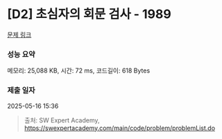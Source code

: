 # [D2] 초심자의 회문 검사 - 1989 

[문제 링크](https://swexpertacademy.com/main/code/problem/problemDetail.do?contestProbId=AV5PyTLqAf4DFAUq) 

### 성능 요약

메모리: 25,088 KB, 시간: 72 ms, 코드길이: 618 Bytes

### 제출 일자

2025-05-16 15:36



> 출처: SW Expert Academy, https://swexpertacademy.com/main/code/problem/problemList.do